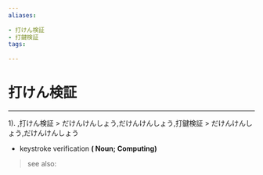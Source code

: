 ```yaml
---
aliases:
    
- 打けん検証
- 打鍵検証
tags:
    
---
```


# 打けん検証
---
1).
,打けん検証 > だけんけんしょう,だけんけんしょう,打鍵検証 > だけんけんしょう,だけんけんしょう

- keystroke verification
**( Noun; Computing)**
> see also: 
            